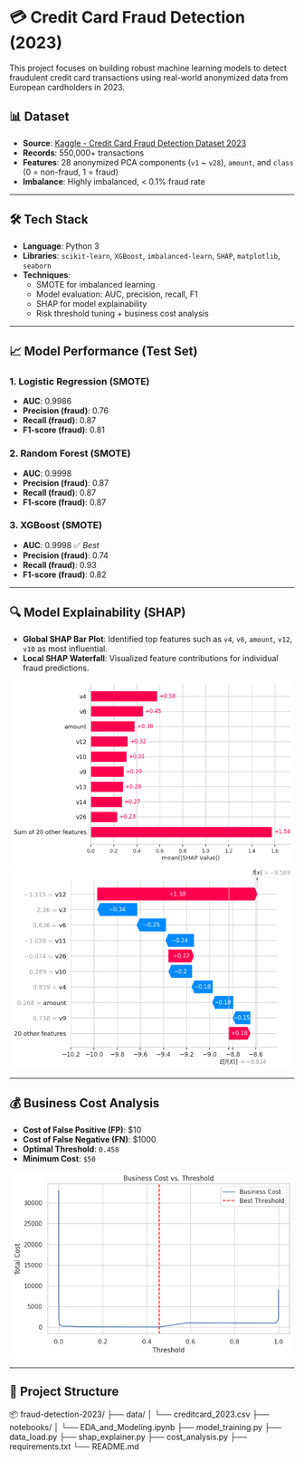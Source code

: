# 💳 Credit Card Fraud Detection (2023)

This project focuses on building robust machine learning models to detect fraudulent credit card transactions using real-world anonymized data from European cardholders in 2023.

## 📊 Dataset

- **Source**: [Kaggle - Credit Card Fraud Detection Dataset 2023](https://www.kaggle.com/datasets/nelgiriyewithana/credit-card-fraud-detection-dataset-2023)
- **Records**: 550,000+ transactions
- **Features**: 28 anonymized PCA components (`v1` ~ `v28`), `amount`, and `class` (0 = non-fraud, 1 = fraud)
- **Imbalance**: Highly imbalanced, < 0.1% fraud rate

---

## 🛠️ Tech Stack

- **Language**: Python 3
- **Libraries**: `scikit-learn`, `XGBoost`, `imbalanced-learn`, `SHAP`, `matplotlib`, `seaborn`
- **Techniques**:
  - SMOTE for imbalanced learning
  - Model evaluation: AUC, precision, recall, F1
  - SHAP for model explainability
  - Risk threshold tuning + business cost analysis

---

## 📈 Model Performance (Test Set)

### 1. Logistic Regression (SMOTE)
- **AUC**: 0.9986
- **Precision (fraud)**: 0.76
- **Recall (fraud)**: 0.87
- **F1-score (fraud)**: 0.81

### 2. Random Forest (SMOTE)
- **AUC**: 0.9998
- **Precision (fraud)**: 0.87
- **Recall (fraud)**: 0.87
- **F1-score (fraud)**: 0.87

### 3. XGBoost (SMOTE)
- **AUC**: 0.9998 ✅ *Best*
- **Precision (fraud)**: 0.74
- **Recall (fraud)**: 0.93
- **F1-score (fraud)**: 0.82

---

## 🔍 Model Explainability (SHAP)

- **Global SHAP Bar Plot**: Identified top features such as `v4`, `v6`, `amount`, `v12`, `v10` as most influential.
- **Local SHAP Waterfall**: Visualized feature contributions for individual fraud predictions.

<p align="center">
  <img src="assets/shap_bar_plot.png" alt="SHAP Bar Plot" width="500"/>
  <br/>
  <img src="assets/shap_waterfall.png" alt="SHAP Waterfall" width="500"/>
</p>

---

## 💰 Business Cost Analysis

- **Cost of False Positive (FP)**: $10
- **Cost of False Negative (FN)**: $1000
- **Optimal Threshold**: `0.458`
- **Minimum Cost**: `$50`

<p align="center">
  <img src="assets/business_cost_curve.png" alt="Business Cost Curve" width="500"/>
</p>

---

## 📁 Project Structure

📦 fraud-detection-2023/
├── data/
│   └── creditcard_2023.csv
├── notebooks/
│   └── EDA_and_Modeling.ipynb
├── model_training.py
├── data_load.py
├── shap_explainer.py
├── cost_analysis.py
├── requirements.txt
└── README.md
